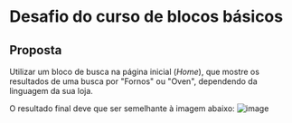 # Desafio do curso de blocos básicos

## Proposta
Utilizar um bloco de busca na página inicial (*Home*), que mostre os resultados de uma busca por "Fornos" ou "Oven", dependendo da linguagem da sua loja.

O resultado final deve que ser semelhante à imagem abaixo:
![image](https://user-images.githubusercontent.com/43679629/92781730-c41cc180-f37a-11ea-9937-402601db6f7b.png)

